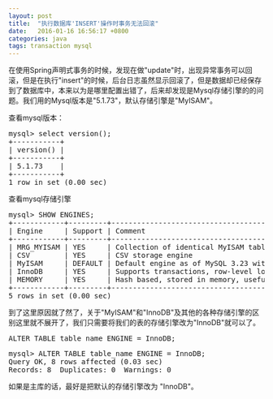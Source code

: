 ```yaml
---
layout: post
title:  "执行数据库'INSERT'操作时事务无法回滚"
date:   2016-01-16 16:56:17 +0800
categories: java
tags: transaction mysql
---
```

在使用Spring声明式事务的时候，发现在做"update"时，出现异常事务可以回滚，但是在执行"insert"的时候，后台日志虽然显示回滚了，但是数据却已经保存到了数据库中，本来以为是哪里配置出错了，后来却发现是Mysql存储引擎的的问题。我们用的Mysql版本是"5.1.73"，默认存储引擎是"MyISAM"。

查看mysql版本：

<pre>
mysql> select version();
+-----------+
| version() |
+-----------+
| 5.1.73    |
+-----------+
1 row in set (0.00 sec)
</pre>

查看mysql存储引擎

<pre>
mysql> SHOW ENGINES;
+------------+---------+------------------------------------------------------------+--------------+------+------------+
| Engine     | Support | Comment                                                    | Transactions | XA   | Savepoints |
+------------+---------+------------------------------------------------------------+--------------+------+------------+
| MRG_MYISAM | YES     | Collection of identical MyISAM tables                      | NO           | NO   | NO         |
| CSV        | YES     | CSV storage engine                                         | NO           | NO   | NO         |
| MyISAM     | DEFAULT | Default engine as of MySQL 3.23 with great performance     | NO           | NO   | NO         |
| InnoDB     | YES     | Supports transactions, row-level locking, and foreign keys | YES          | YES  | YES        |
| MEMORY     | YES     | Hash based, stored in memory, useful for temporary tables  | NO           | NO   | NO         |
+------------+---------+------------------------------------------------------------+--------------+------+------------+
5 rows in set (0.00 sec)
</pre>

到了这里原因就了然了，关于"MyISAM"和"InnoDB"及其他的各种存储引擎的区别这里就不展开了，我们只需要将我们的表的存储引擎改为"InnoDB"就可以了。

<pre>
ALTER TABLE table_name ENGINE = InnoDB;
</pre>

<pre>
mysql> ALTER TABLE table_name ENGINE = InnoDB;
Query OK, 8 rows affected (0.03 sec)
Records: 8  Duplicates: 0  Warnings: 0
</pre>

如果是主库的话，最好是把默认的存储引擎改为 "InnoDB"。
